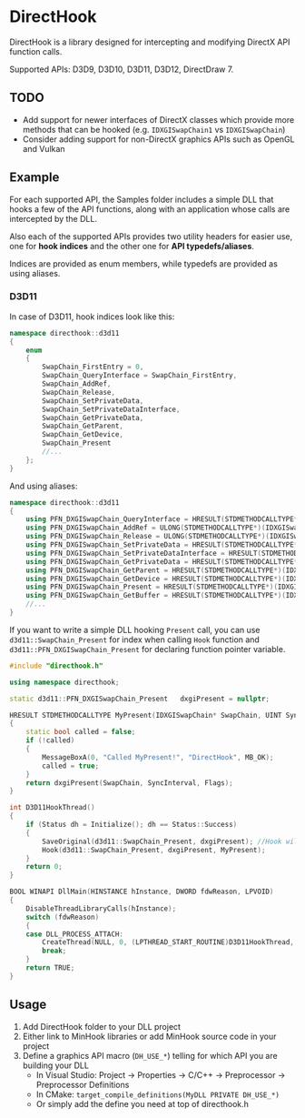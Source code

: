 # DirectHook
DirectHook is a library designed for intercepting and modifying DirectX API function calls.

Supported APIs: D3D9, D3D10, D3D11, D3D12, DirectDraw 7.

## TODO
 - Add support for newer interfaces of DirectX classes which provide more methods that can be hooked (e.g. `IDXGISwapChain1` vs `IDXGISwapChain`)
 - Consider adding support for non-DirectX graphics APIs such as OpenGL and Vulkan

## Example
For each supported API, the Samples folder includes a simple DLL that hooks a few of the API functions, along with an application whose calls are intercepted by the DLL.

Also each of the supported APIs provides two utility headers for easier use, one for **hook indices** and the other one for **API typedefs/aliases**.  

Indices are provided as enum members, while typedefs are provided as using aliases.
### D3D11

In case of D3D11, hook indices look like this:
```cpp
namespace directhook::d3d11
{
	enum 
	{
	    SwapChain_FirstEntry = 0,
	    SwapChain_QueryInterface = SwapChain_FirstEntry,
	    SwapChain_AddRef,
	    SwapChain_Release,
	    SwapChain_SetPrivateData,
	    SwapChain_SetPrivateDataInterface,
	    SwapChain_GetPrivateData,
	    SwapChain_GetParent,
	    SwapChain_GetDevice,
	    SwapChain_Present
	    //...
	};
}
```
And using aliases:
```cpp
namespace directhook::d3d11
{
	using PFN_DXGISwapChain_QueryInterface = HRESULT(STDMETHODCALLTYPE*)(IDXGISwapChain*, REFIID, void**);
	using PFN_DXGISwapChain_AddRef = ULONG(STDMETHODCALLTYPE*)(IDXGISwapChain*);
	using PFN_DXGISwapChain_Release = ULONG(STDMETHODCALLTYPE*)(IDXGISwapChain*);
	using PFN_DXGISwapChain_SetPrivateData = HRESULT(STDMETHODCALLTYPE*)(IDXGISwapChain*, REFGUID, UINT, const void*);
	using PFN_DXGISwapChain_SetPrivateDataInterface = HRESULT(STDMETHODCALLTYPE*)(IDXGISwapChain*, REFGUID, const IUnknown*);
	using PFN_DXGISwapChain_GetPrivateData = HRESULT(STDMETHODCALLTYPE*)(IDXGISwapChain*, REFGUID, UINT*, void*);
	using PFN_DXGISwapChain_GetParent = HRESULT(STDMETHODCALLTYPE*)(IDXGISwapChain*, REFIID, void**);
	using PFN_DXGISwapChain_GetDevice = HRESULT(STDMETHODCALLTYPE*)(IDXGISwapChain*, REFIID, void**);
	using PFN_DXGISwapChain_Present = HRESULT(STDMETHODCALLTYPE*)(IDXGISwapChain*, UINT, UINT);
	using PFN_DXGISwapChain_GetBuffer = HRESULT(STDMETHODCALLTYPE*)(IDXGISwapChain*, UINT, REFIID, void**);
	//...
}
```
If you want to write a simple DLL hooking `Present` call, you can use `d3d11::SwapChain_Present` for index when calling `Hook` function and `d3d11::PFN_DXGISwapChain_Present` for declaring function pointer variable. 
```cpp
#include "directhook.h"

using namespace directhook;

static d3d11::PFN_DXGISwapChain_Present   dxgiPresent = nullptr;

HRESULT STDMETHODCALLTYPE MyPresent(IDXGISwapChain* SwapChain, UINT SyncInterval, UINT Flags)
{
	static bool called = false;
	if (!called)
	{
		MessageBoxA(0, "Called MyPresent!", "DirectHook", MB_OK);
		called = true;
	}
	return dxgiPresent(SwapChain, SyncInterval, Flags);
}

int D3D11HookThread()
{
	if (Status dh = Initialize(); dh == Status::Success)
	{
		SaveOriginal(d3d11::SwapChain_Present, dxgiPresent); //Hook will save an original in dxgiPresent too so not strictly necessary
		Hook(d3d11::SwapChain_Present, dxgiPresent, MyPresent);
	}
	return 0;
}

BOOL WINAPI DllMain(HINSTANCE hInstance, DWORD fdwReason, LPVOID)
{
	DisableThreadLibraryCalls(hInstance);
	switch (fdwReason)
	{
	case DLL_PROCESS_ATTACH:
		CreateThread(NULL, 0, (LPTHREAD_START_ROUTINE)D3D11HookThread, NULL, 0, NULL);
		break;
	}
	return TRUE;
}
```

## Usage
1. Add DirectHook folder to your DLL project
2. Either link to MinHook libraries or add MinHook source code in your project
3. Define a graphics API macro (`DH_USE_*`) telling for which API you are building your DLL
	- In Visual Studio: Project -> Properties -> C/C++ -> Preprocessor -> Preprocessor Definitions 
	- In CMake: `target_compile_definitions(MyDLL PRIVATE DH_USE_*)`
	- Or simply add the define you need at top of directhook.h

